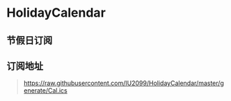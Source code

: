 # HolidayCalendar

## 节假日订阅

## 订阅地址
> https://raw.githubusercontent.com/IU2099/HolidayCalendar/master/generate/Cal.ics